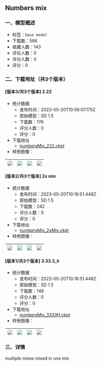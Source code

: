 ## Numbers mix
### 一、模型概述

- 标签：`base model`
- 下载数：566
- 收藏人数：143
- 评论人数：0
- 评分人数：0
- 评分：0

### 二、下载地址（共3个版本）

#### [版本3/共3个版本] 2.22

- 统计数据
  - 发布时间：2023-05-20T10:56:07.175Z
  - 原始模型：SD 1.5
  - 下载数：176
  - 评分人数：0
  - 评分：0
- 下载地址
  - [numbersMix_222.ckpt](https://civitai.com/api/download/models/75792)
- 样例图像：

| <img src="https://image.civitai.com/xG1nkqKTMzGDvpLrqFT7WA/0d3bf0c8-f488-4a60-a756-694ccbdfbba0/width=450/848246.jpeg" /> | <img src="https://image.civitai.com/xG1nkqKTMzGDvpLrqFT7WA/3ade4fa3-4a10-4b45-9871-c54aeae8556b/width=450/848248.jpeg" /> | <img src="https://image.civitai.com/xG1nkqKTMzGDvpLrqFT7WA/c0f61018-4868-4f58-970b-5c992a15b69f/width=450/848249.jpeg" /> | <img src="https://image.civitai.com/xG1nkqKTMzGDvpLrqFT7WA/afa29903-22f8-4cc8-bdcc-61f8d34a395d/width=450/848250.jpeg" /> |
| ---- | ---- | ---- | ---- |

#### [版本2/共3个版本] 2x mix

- 统计数据
  - 发布时间：2023-05-20T10:16:51.448Z
  - 原始模型：SD 1.5
  - 下载数：242
  - 评分人数：0
  - 评分：0
- 下载地址
  - [numbersMix_2xMix.ckpt](https://civitai.com/api/download/models/66180)
- 样例图像：

| <img src="https://image.civitai.com/xG1nkqKTMzGDvpLrqFT7WA/d681dc65-9bbf-4686-a380-e74b25d4b8ef/width=450/734245.jpeg" /> | <img src="https://image.civitai.com/xG1nkqKTMzGDvpLrqFT7WA/84b48eb4-360a-49a8-ab14-fe21dba3b09c/width=450/734209.jpeg" /> | <img src="https://image.civitai.com/xG1nkqKTMzGDvpLrqFT7WA/0a60375b-6630-4192-bc83-c21d67ab94a3/width=450/734246.jpeg" /> | <img src="https://image.civitai.com/xG1nkqKTMzGDvpLrqFT7WA/6d2479cc-4069-40c6-b3a8-055f712ca268/width=450/734247.jpeg" /> |
| ---- | ---- | ---- | ---- |

#### [版本1/共3个版本] 3.33.3_h

- 统计数据
  - 发布时间：2023-05-20T10:16:51.448Z
  - 原始模型：SD 1.5
  - 下载数：148
  - 评分人数：0
  - 评分：0
- 下载地址
  - [numbersMix_3333H.ckpt](https://civitai.com/api/download/models/5217)
- 样例图像：

| <img src="https://image.civitai.com/xG1nkqKTMzGDvpLrqFT7WA/68a24091-4e12-4820-a766-3c5a7356fe00/width=450/39783.jpeg" /> | <img src="https://image.civitai.com/xG1nkqKTMzGDvpLrqFT7WA/d86f53b4-5dac-4e44-3d5a-170a362cf400/width=450/39786.jpeg" /> | <img src="https://image.civitai.com/xG1nkqKTMzGDvpLrqFT7WA/30e1204e-2a4c-4165-d787-04b84fe7f500/width=450/39785.jpeg" /> | <img src="https://image.civitai.com/xG1nkqKTMzGDvpLrqFT7WA/8b938465-533f-4ce2-62e6-2c4bf9d65900/width=450/39784.jpeg" /> |
| ---- | ---- | ---- | ---- |


### 三、详情
<p>multiple mixes mixed in one mix</p>